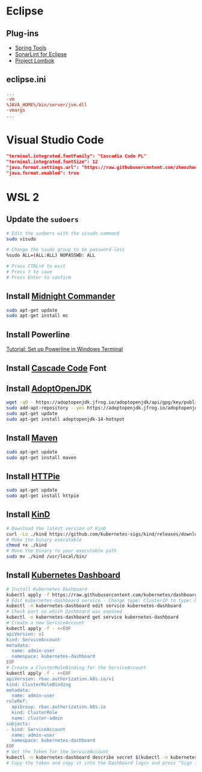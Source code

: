 # Eclipse

## Plug-ins

- [Spring Tools](https://spring.io/tools)
- [SonarLint for Eclipse](http://www.sonarlint.org/eclipse/)
- [Project Lombok](https://projectlombok.org/)

## eclipse.ini

```ini
...
-vm
%JAVA_HOME%/bin/server/jvm.dll
-vmargs
...
```

# Visual Studio Code

```json
"terminal.integrated.fontFamily": "Cascadia Code PL"
"terminal.integrated.fontSize": 12
"java.format.settings.url": "https://raw.githubusercontent.com/zhoozhoo/eclipse/master/formatter.xml"
"java.format.enabled": true
```

# WSL 2

## Update the `sudoers`

```bash
# Edit the sudoers with the visudo command
sudo visudo

# Change the %sudo group to be password-less
%sudo ALL=(ALL:ALL) NOPASSWD: ALL

# Press CTRL+X to exit
# Press Y to save
# Press Enter to confirm
```

## Install [Midnight Commander](https://midnight-commander.org/)

```bash
sudo apt-get update 
sudo apt-get install mc
```

## Install Powerline

[Tutorial: Set up Powerline in Windows Terminal](https://docs.microsoft.com/en-us/windows/terminal/tutorials/powerline-setup)

## Install [Cascade Code](https://github.com/microsoft/cascadia-code/releases) Font

## Install [AdoptOpenJDK](https://adoptopenjdk.net/)

```bash
wget -qO - https://adoptopenjdk.jfrog.io/adoptopenjdk/api/gpg/key/public | sudo apt-key add -
sudo add-apt-repository --yes https://adoptopenjdk.jfrog.io/adoptopenjdk/deb/
sudo apt-get update 
sudo apt-get install adoptopenjdk-14-hotspot
```

## Install [Maven](https://maven.apache.org/)

```bash
sudo apt-get update 
sudo apt-get install maven
```

## Install [HTTPie](https://httpie.org/)

```bash
sudo apt-get update 
sudo apt-get install httpie
```

## Install [KinD](https://kind.sigs.k8s.io/)

```bash
# Download the latest version of KinD
curl -Lo ./kind https://github.com/kubernetes-sigs/kind/releases/download/v0.8.1/kind-$(uname)-amd64
# Make the binary executable
chmod +x ./kind
# Move the binary to your executable path
sudo mv ./kind /usr/local/bin/
```

## Install [Kubernetes Dashboard](https://kubernetes.io/docs/tasks/access-application-cluster/web-ui-dashboard/)

```bash
# Install Kubernetes Dashboard
kubectl apply -f https://raw.githubusercontent.com/kubernetes/dashboard/v2.0.3/aio/deploy/recommended.yaml
# Edit kubernetes-dashboard service - Change type: ClusterIP to type: NodePort
kubectl -n kubernetes-dashboard edit service kubernetes-dashboard
# Check port on which Dashboard was exposed
kubectl -n kubernetes-dashboard get service kubernetes-dashboard
# Create a new ServiceAccount
kubectl apply -f - <<EOF
apiVersion: v1
kind: ServiceAccount
metadata:
  name: admin-user
  namespace: kubernetes-dashboard
EOF
# Create a ClusterRoleBinding for the ServiceAccount
kubectl apply -f - <<EOF
apiVersion: rbac.authorization.k8s.io/v1
kind: ClusterRoleBinding
metadata:
  name: admin-user
roleRef:
  apiGroup: rbac.authorization.k8s.io
  kind: ClusterRole
  name: cluster-admin
subjects:
- kind: ServiceAccount
  name: admin-user
  namespace: kubernetes-dashboard
EOF
# Get the Token for the ServiceAccount
kubectl -n kubernetes-dashboard describe secret $(kubectl -n kubernetes-dashboard get secret | grep admin-user | awk '{print $1}')
# Copy the token and copy it into the Dashboard login and press "Sign in"
```
